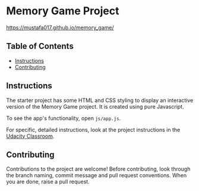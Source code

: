 # Memory Game Project
https://mustafa017.github.io/memory_game/

## Table of Contents

* [Instructions](#instructions)
* [Contributing](#contributing)

## Instructions

The starter project has some HTML and CSS styling to display an interactive version of the Memory Game project.
It is created using pure Javascript.

To see the app's functionality, open `js/app.js`.

For specific, detailed instructions, look at the project instructions in the [Udacity Classroom](https://classroom.udacity.com/me).

## Contributing

Contributions to the project are welcome! Before contributing, look through the branch naming, commit message and pull request conventions. When you are done, raise a pull request.
